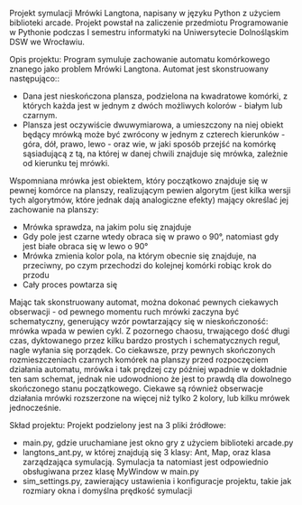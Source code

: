 Projekt symulacji Mrówki Langtona, napisany w języku Python z użyciem biblioteki arcade.
Projekt powstał na zaliczenie przedmiotu Programowanie w Pythonie podczas I semestru informatyki na Uniwersytecie Dolnośląskim DSW we Wrocławiu.

Opis projektu:
Program symuluje zachowanie automatu komórkowego znanego jako problem Mrówki Langtona. Automat jest skonstruowany następująco::
 - Dana jest nieskończona plansza, podzielona na kwadratowe komórki, z których każda jest w jednym z dwóch możliwych kolorów - białym lub czarnym.
 - Plansza jest oczywiście dwuwymiarowa, a umieszczony na niej obiekt będący mrówką może być zwrócony w jednym z czterech kierunków - góra, dół, prawo, lewo - 
oraz wie, w jaki sposób przejść na komórkę sąsiadującą z tą, na której w danej chwili znajduje się mrówka, zależnie od kierunku tej mrówki. 

Wspomniana mrówka jest obiektem, który początkowo znajduje się w pewnej komórce na planszy, realizującym pewien algorytm (jest kilka wersji tych algorytmów, które jednak dają analogiczne efekty) 
mający określać jej zachowanie na planszy:
 - Mrówka sprawdza, na jakim polu się znajduje 
 - Gdy pole jest czarne wtedy obraca się w prawo o 90°, natomiast gdy jest białe obraca się w lewo o 90°
 - Mrówka zmienia kolor pola, na którym obecnie się znajduje, na przeciwny, po czym przechodzi do kolejnej komórki robiąc krok do przodu
 - Cały proces powtarza się

Mając tak skonstruowany automat, można dokonać pewnych ciekawych obserwacji - od pewnego momentu ruch mrówki zaczyna być schematyczny, generujący wzór powtarzający się w nieskończoność: 
mrówka wpada w pewien cykl. Z pozornego chaosu, trwającego dość długi czas, dyktowanego przez kilku bardzo prostych i schematycznych reguł, nagle wyłania się porządek. 
Co ciekawsze, przy pewnych skończonych rozmieszczeniach czarnych komórek na planszy przed rozpoczęciem działania automatu, mrówka i tak prędzej czy później wpadnie w dokładnie ten sam schemat,
jednak nie udowodniono że jest to prawdą dla dowolnego skończonego stanu początkowego. Ciekawe są również obserwacje działania mrówki rozszerzone na więcej niż tylko 2 kolory, lub kilku mrówek jednocześnie.


Skład projektu:
Projekt podzielony jest na 3 pliki źródłowe:
- main.py, gdzie uruchamiane jest okno gry z użyciem biblioteki arcade.py
- langtons_ant.py, w której znajdują się 3 klasy: Ant, Map, oraz klasa zarządzająca symulacją. Symulacja ta natomiast jest odpowiednio obsługiwana przez klasę MyWindow w main.py
- sim_settings.py, zawierający ustawienia i konfiguracje projektu, takie jak rozmiary okna i domyślna prędkość symulacji